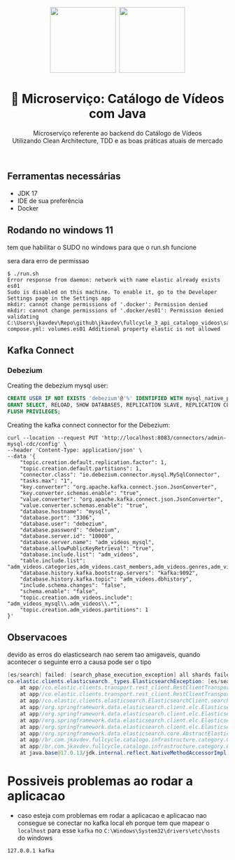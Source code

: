 <center>
  <p align="center">
    <img src="https://user-images.githubusercontent.com/20674439/158480514-a529b310-bc19-46a5-ac95-fddcfa4776ee.png" width="150"/>&nbsp;
    <img src="https://icon-library.com/images/java-icon-png/java-icon-png-15.jpg"  width="150" />
  </p>  
  <h1 align="center">🚀 Microserviço: Catálogo de Vídeos com Java</h1>
  <p align="center">
    Microserviço referente ao backend do Catálogo de Vídeos<br />
    Utilizando Clean Architecture, TDD e as boas práticas atuais de mercado
  </p>
</center>
<br />

## Ferramentas necessárias

- JDK 17
- IDE de sua preferência
- Docker

## Rodando no windows 11
tem que habilitar o SUDO no windows para que o run.sh funcione

sera dara erro de permissao

````shell
$ ./run.sh
Error response from daemon: network with name elastic already exists
es01
Sudo is disabled on this machine. To enable it, go to the Developer Settings page in the Settings app
mkdir: cannot change permissions of '.docker': Permission denied
mkdir: cannot change permissions of '.docker/es01': Permission denied
validating C:\Users\jkavdev\Repo\github\jkavdev\fullcycle_3_api_catalogo_videos\sandbox\elk\docker-compose.yml: volumes.es01 Additional property elastic is not allowed

````

## Kafka Connect

### Debezium

Creating the debezium mysql user:
```sql
CREATE USER IF NOT EXISTS 'debezium'@'%' IDENTIFIED WITH mysql_native_password BY 'debezium';
GRANT SELECT, RELOAD, SHOW DATABASES, REPLICATION SLAVE, REPLICATION CLIENT ON *.* TO 'debezium'@'%';
FLUSH PRIVILEGES;
```

Creating the kafka connect connector for the Debezium:
```shell
curl --location --request PUT 'http://localhost:8083/connectors/admin-mysql-cdc/config' \
--header 'Content-Type: application/json' \
--data '{
    "topic.creation.default.replication.factor": 1,
    "topic.creation.default.partitions": 1,
    "connector.class": "io.debezium.connector.mysql.MySqlConnector",
    "tasks.max": "1",
    "key.converter": "org.apache.kafka.connect.json.JsonConverter",
    "key.converter.schemas.enable": "true",
    "value.converter": "org.apache.kafka.connect.json.JsonConverter",
    "value.converter.schemas.enable": "true",
    "database.hostname": "mysql",
    "database.port": "3306",
    "database.user": "debezium",
    "database.password": "debezium",
    "database.server.id": "10000",
    "database.server.name": "adm_videos_mysql",
    "database.allowPublicKeyRetrieval": "true",
    "database.include.list": "adm_videos",
    "table.include.list": "adm_videos.categories,adm_videos.cast_members,adm_videos.genres,adm_videos.videos",
    "database.history.kafka.bootstrap.servers": "kafka:9092",
    "database.history.kafka.topic": "adm_videos.dbhistory",
    "include.schema.changes": "false",
    "schema.enable": "false",
    "topic.creation.adm_videos.include": "adm_videos_mysql\\.adm_videos\\.*",
    "topic.creation.adm_videos.partitions": 1
}'
```

## Observacoes
devido as erros do elasticsearch nao serem tao amigaveis, quando acontecer o seguinte erro
a causa pode ser o tipo

````java
[es/search] failed: [search_phase_execution_exception] all shards failed
co.elastic.clients.elasticsearch._types.ElasticsearchException: [es/search] failed: [search_phase_execution_exception] all shards failed
	at app//co.elastic.clients.transport.rest_client.RestClientTransport.getHighLevelResponse(RestClientTransport.java:334)
	at app//co.elastic.clients.transport.rest_client.RestClientTransport.performRequest(RestClientTransport.java:154)
	at app//co.elastic.clients.elasticsearch.ElasticsearchClient.search(ElasticsearchClient.java:1882)
	at app//org.springframework.data.elasticsearch.client.elc.ElasticsearchTemplate.lambda$doSearch$14(ElasticsearchTemplate.java:341)
	at app//org.springframework.data.elasticsearch.client.elc.ElasticsearchTemplate.execute(ElasticsearchTemplate.java:623)
	at app//org.springframework.data.elasticsearch.client.elc.ElasticsearchTemplate.doSearch(ElasticsearchTemplate.java:341)
	at app//org.springframework.data.elasticsearch.client.elc.ElasticsearchTemplate.search(ElasticsearchTemplate.java:334)
	at app//org.springframework.data.elasticsearch.core.AbstractElasticsearchTemplate.search(AbstractElasticsearchTemplate.java:492)
	at app//br.com.jkavdev.fullcycle.catalogo.infrastructure.category.CategoryElasticsearchGateway.findAll(CategoryElasticsearchGateway.java:75)
	at app//br.com.jkavdev.fullcycle.catalogo.infrastructure.category.CategoryElasticsearchGatewayTest.givenValidTerm_whenCallsFindAll_shouldReturnElementsFiltered(CategoryElasticsearchGatewayTest.java:158)
	at java.base@17.0.13/jdk.internal.reflect.NativeMethodAccessorImpl.invoke0(Native Method)
````

# Possiveis problemas ao rodar a aplicacao

* caso esteja com problemas em rodar a aplicacao e aplicacao nao consegue se conectar no kafka local
eh porque tem que mapear o `localhost` para esse `kafka` no `C:\Windows\System32\drivers\etc\hosts` do windows

```manifest
127.0.0.1 kafka
```